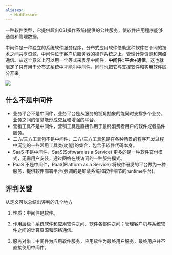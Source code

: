 ```yaml
---
aliases:
  - Middleware
---
```



一种软件类型，它提供超出OS(操作系统)提供的公共服务，使软件应用程序能够通信和管理数据。

中间件是一种独立的系统软件服务程序，分布式应用软件借助这种软件在不同的技术之间共享资源，中间件位于客户机服务器的操作系统之上，管理计算资源和网络通信。从这个意义上可以用一个等式来表示中间件：**中间件=平台+通信**，这也就限定了只有用于分布式系统中才能叫中间件，同时也把它与支撑软件和实用软件区分开来。


![](https://pic-1257412153.cos.ap-nanjing.myqcloud.com/images/2023/11/26/20231126213914-c802bf.png)

## 什么不是中间件

- 业务平台不是中间件，业务平台是从服务的视角抽象的能同时支撑多个业务，业务之间的信息能形成交互和增强的平台。
- 营销工具不是中间件，营销工具是直接作用于最终消费者用户的软件或者插件服务。
- 二方/三方工具包不是中间件，二方/三方工具包是在各种场景的程序开发过程中沉淀的一些常用工具类(功能)的集合，包含于软件代码本身。
- SaaS 不是中间件，SaaS(Software as a Service) 更多的是一种软件交付模式，无需用户安装，通过网络在线访问的一种服务模式。
- PaaS 不是中间件，PaaS(Platform as a Service) 将软件研发的平台做为一种服务，提供软件部署平台(强调的是屏蔽系统和软件细节的runtime平台)。

## 评判关键

从定义可以总结出评判的几个地方

1. 性质：中间件是软件。

2. 作用层级：系统软件和应用软件之间、软件各部件之间；管理客户机与系统软件之间的计算资源和网络通信。

3. 服务对象：中间件为应用软件服务，应用软件为最终用户服务，最终用户并不直接使用中间件。